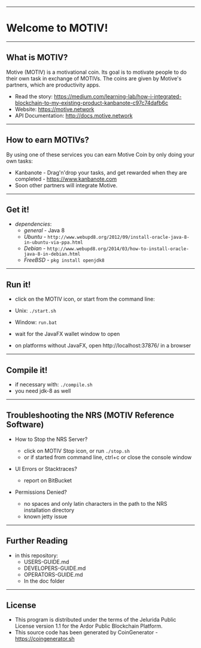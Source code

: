 ----
# Welcome to MOTIV! #

----
## What is MOTIV? ##
Motive (MOTIV) is a motivational coin. Its goal is to motivate people to do their own task in exchange of MOTIVs. The coins are given by Motive's partners, which are productivity apps.

- Read the story: https://medium.com/learning-lab/how-i-integrated-blockchain-to-my-existing-product-kanbanote-c97c74dafb6c
- Website: https://motive.network
- API Documentation: http://docs.motive.network

----

## How to earn MOTIVs?
By using one of these services you can earn Motive Coin by only doing your own tasks:
- Kanbanote - Drag'n'drop your tasks, and get rewarded when they are completed - https://www.kanbanote.com
- Soon other partners will integrate Motive.

----
## Get it! ##

  - *dependencies*:
    - *general* - Java 8
    - *Ubuntu* - `http://www.webupd8.org/2012/09/install-oracle-java-8-in-ubuntu-via-ppa.html`
    - *Debian* - `http://www.webupd8.org/2014/03/how-to-install-oracle-java-8-in-debian.html`
    - *FreeBSD* - `pkg install openjdk8`

----
## Run it! ##

  - click on the MOTIV icon, or start from the command line:
  - Unix: `./start.sh`
  - Window: `run.bat`

  - wait for the JavaFX wallet window to open
  - on platforms without JavaFX, open http://localhost:37876/ in a browser

----
## Compile it! ##

  - if necessary with: `./compile.sh`
  - you need jdk-8 as well

----
## Troubleshooting the NRS (MOTIV Reference Software) ##

  - How to Stop the NRS Server?
    - click on MOTIV Stop icon, or run `./stop.sh`
    - or if started from command line, ctrl+c or close the console window

  - UI Errors or Stacktraces?
    - report on BitBucket

  - Permissions Denied?
    - no spaces and only latin characters in the path to the NRS installation directory
    - known jetty issue

----
## Further Reading ##

  - in this repository:
    - USERS-GUIDE.md
    - DEVELOPERS-GUIDE.md
    - OPERATORS-GUIDE.md
    - In the doc folder

----

## License
* This program is distributed under the terms of the Jelurida Public License version 1.1 for the Ardor Public Blockchain Platform.
* This source code has been generated by CoinGenerator - https://coingenerator.sh
